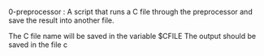 0-preprocessor			: A script that runs a C file through the preprocessor and save the result into another file.

The C file name will be saved in the variable $CFILE
The output should be saved in the file c
